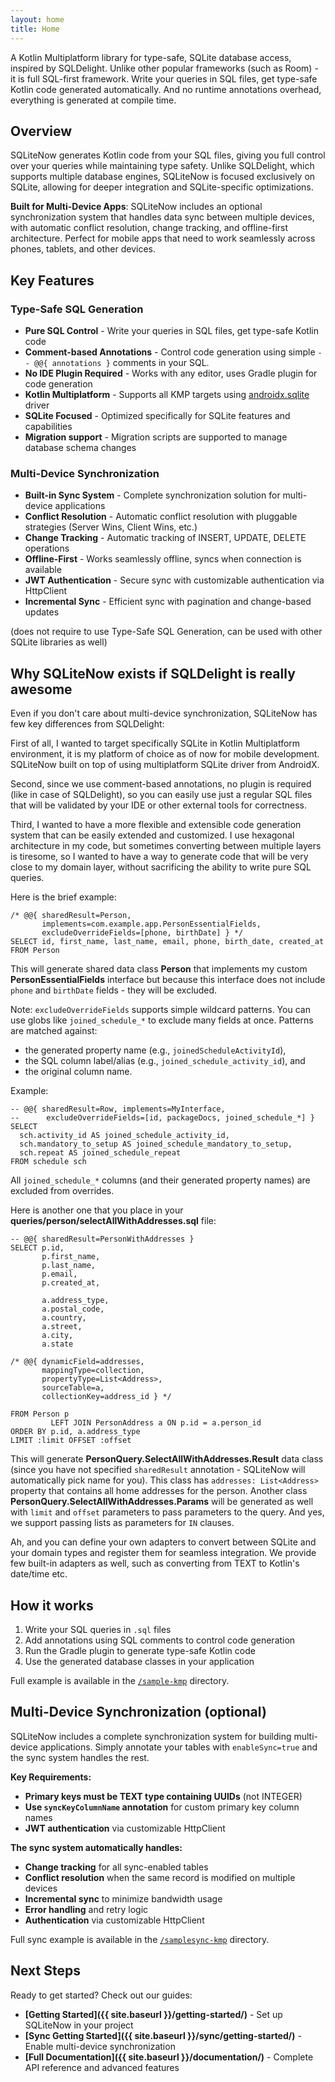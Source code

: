 ```yaml
---
layout: home
title: Home
---
```


A Kotlin Multiplatform library for type-safe, SQLite database access, inspired by SQLDelight.
Unlike other popular frameworks (such as Room) - it is full SQL-first framework. Write your
queries in SQL files, get type-safe Kotlin code generated automatically. And no runtime
annotations overhead, everything is generated at compile time.

## Overview

SQLiteNow generates Kotlin code from your SQL files, giving you full control over your queries while
maintaining type safety. Unlike SQLDelight, which supports multiple database engines, SQLiteNow is
focused exclusively on SQLite, allowing for deeper integration and SQLite-specific optimizations.

**Built for Multi-Device Apps**: SQLiteNow includes an optional synchronization system that handles
data sync between multiple devices, with automatic conflict resolution, change tracking, and
offline-first architecture. Perfect for mobile apps that need to work seamlessly across phones,
tablets, and other devices.

## Key Features

### Type-Safe SQL Generation
- **Pure SQL Control** - Write your queries in SQL files, get type-safe Kotlin code
- **Comment-based Annotations** - Control code generation using simple `-- @@{ annotations }`
  comments in your SQL.
- **No IDE Plugin Required** - Works with any editor, uses Gradle plugin for code generation
- **Kotlin Multiplatform** - Supports all KMP targets
  using [androidx.sqlite](https://developer.android.com/kotlin/multiplatform/sqlite) driver
- **SQLite Focused** - Optimized specifically for SQLite features and capabilities
- **Migration support** - Migration scripts are supported to manage database schema changes

### Multi-Device Synchronization
- **Built-in Sync System** - Complete synchronization solution for multi-device applications
- **Conflict Resolution** - Automatic conflict resolution with pluggable strategies (Server Wins, Client Wins, etc.)
- **Change Tracking** - Automatic tracking of INSERT, UPDATE, DELETE operations
- **Offline-First** - Works seamlessly offline, syncs when connection is available
- **JWT Authentication** - Secure sync with customizable authentication via HttpClient
- **Incremental Sync** - Efficient sync with pagination and change-based updates

(does not require to use Type-Safe SQL Generation, can be used with other SQLite libraries as well)

## Why SQLiteNow exists if SQLDelight is really awesome

Even if you don't care about multi-device synchronization, SQLiteNow has few key differences
from SQLDelight:

First of all, I wanted to target specifically SQLite in Kotlin Multiplatform environment, it is my
platform of choice as of now for mobile development. SQLiteNow built on top of using multiplatform
SQLite driver from AndroidX.

Second, since we use comment-based annotations, no plugin is required (like in case of SQLDelight),
so you can easily use just a regular SQL files that will be validated by your IDE or other external
tools for correctness.

Third, I wanted to have a more flexible and extensible code generation system that can be easily
extended and customized. I use hexagonal architecture in my code, but sometimes converting between
multiple layers is tiresome, so I wanted to have a way to generate code that will be very close
to my domain layer, without sacrificing the ability to write pure SQL queries.

Here is the brief example:

```sqlite
/* @@{ sharedResult=Person,
       implements=com.example.app.PersonEssentialFields,
       excludeOverrideFields=[phone, birthDate] } */
SELECT id, first_name, last_name, email, phone, birth_date, created_at
FROM Person
```

This will generate shared data class **Person** that implements my custom
**PersonEssentialFields** interface but because this interface does not include `phone` and
`birthDate` fields - they will be excluded.

Note: `excludeOverrideFields` supports simple wildcard patterns. You can use globs like
`joined_schedule_*` to exclude many fields at once. Patterns are matched against:
- the generated property name (e.g., `joinedScheduleActivityId`),
- the SQL column label/alias (e.g., `joined_schedule_activity_id`), and
- the original column name.

Example:

```sqlite
-- @@{ sharedResult=Row, implements=MyInterface,
--      excludeOverrideFields=[id, packageDocs, joined_schedule_*] }
SELECT
  sch.activity_id AS joined_schedule_activity_id,
  sch.mandatory_to_setup AS joined_schedule_mandatory_to_setup,
  sch.repeat AS joined_schedule_repeat
FROM schedule sch
```
All `joined_schedule_*` columns (and their generated property names) are excluded from overrides.

Here is another one that you place in your **queries/person/selectAllWithAddresses.sql** file:

```sqlite
-- @@{ sharedResult=PersonWithAddresses }
SELECT p.id,
       p.first_name,
       p.last_name,
       p.email,
       p.created_at,

       a.address_type,
       a.postal_code,
       a.country,
       a.street,
       a.city,
       a.state

/* @@{ dynamicField=addresses,
       mappingType=collection,
       propertyType=List<Address>,
       sourceTable=a,
       collectionKey=address_id } */

FROM Person p
         LEFT JOIN PersonAddress a ON p.id = a.person_id
ORDER BY p.id, a.address_type
LIMIT :limit OFFSET :offset
```

This will generate **PersonQuery.SelectAllWithAddresses.Result** data class (since you
have not specified `sharedResult` annotation - SQLiteNow will automatically pick name
for you). This class has `addresses: List<Address>` property that contains all home
addresses for the person. Another class **PersonQuery.SelectAllWithAddresses.Params** will be
generated as well with `limit` and `offset` parameters to pass parameters to the query.
And yes, we support passing lists as parameters for `IN` clauses.

Ah, and you can define your own adapters to convert between SQLite and your domain types
and register them for seamless integration. We provide few built-in adapters as well,
such as converting from TEXT to Kotlin's date/time etc.

## How it works

1. Write your SQL queries in `.sql` files
2. Add annotations using SQL comments to control code generation
3. Run the Gradle plugin to generate type-safe Kotlin code
4. Use the generated database classes in your application

Full example is available in the [`/sample-kmp`](https://github.com/mobiletoly/sqlitenow-kmp/tree/main/sample-kmp) directory.

## Multi-Device Synchronization (optional)

SQLiteNow includes a complete synchronization system for building multi-device applications.
Simply annotate your tables with `enableSync=true` and the sync system handles the rest.

**Key Requirements:**
- **Primary keys must be TEXT type containing UUIDs** (not INTEGER)
- **Use `syncKeyColumnName` annotation** for custom primary key column names
- **JWT authentication** via customizable HttpClient

**The sync system automatically handles:**
- **Change tracking** for all sync-enabled tables
- **Conflict resolution** when the same record is modified on multiple devices
- **Incremental sync** to minimize bandwidth usage
- **Error handling** and retry logic
- **Authentication** via customizable HttpClient

Full sync example is available in the [`/samplesync-kmp`](https://github.com/mobiletoly/sqlitenow-kmp/tree/main/samplesync-kmp) directory.

## Next Steps

Ready to get started? Check out our guides:

- **[Getting Started]({{ site.baseurl }}/getting-started/)** - Set up SQLiteNow in your project
- **[Sync Getting Started]({{ site.baseurl }}/sync/getting-started/)** - Enable multi-device synchronization
- **[Full Documentation]({{ site.baseurl }}/documentation/)** - Complete API reference and advanced features
